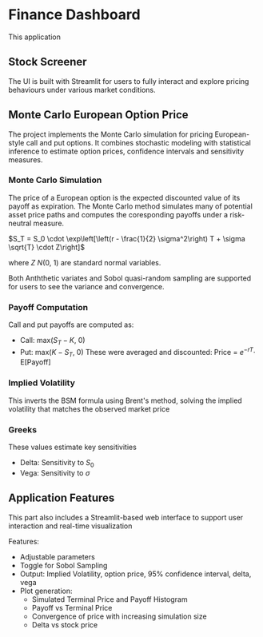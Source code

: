 # Finance Dashboard
This application 

## Stock Screener
The UI is built with Streamlit for users to fully interact and explore pricing behaviours under various market conditions.

## Monte Carlo European Option Price
The project implements the Monte Carlo simulation for pricing European-style call and put options. It combines stochastic modeling with statistical inference to estimate option prices, confidence intervals and sensitivity measures. 

### Monte Carlo Simulation
The price of a European option is the expected discounted value of its payoff as expiration. The Monte Carlo method simulates many of potential asset price paths and computes the coresponding payoffs under a risk-neutral measure.

$S_T = S_0 \cdot \exp\left[\left(r - \frac{1}{2} \sigma^2\right) T + \sigma \sqrt{T} \cdot Z\right]$

where $Z~N$(0, 1) are standard normal variables. 

Both Anththetic variates and Sobol quasi-random sampling are supported for users to see the variance and convergence.

### Payoff Computation
Call and put payoffs are computed as:
- Call: max($S_T - K$, 0)
- Put: max($K - S_T$, 0)
These were averaged and discounted: Price = $e^{-rT} \cdot$ E[Payoff]

### Implied Volatility
This inverts the BSM formula using Brent's method, solving the implied volatility that matches the observed market price

### Greeks
These values estimate key sensitivities
- Delta: Sensitivity to $S_0$
- Vega: Sensitivity to $\sigma$

## Application Features
This part also includes a Streamlit-based web interface to support user interaction and real-time visualization

Features:
- Adjustable parameters
- Toggle for Sobol Sampling
- Output: Implied Volatility, option price, 95% confidence interval, delta, vega
- Plot generation:
    - Simulated Terminal Price and Payoff Histogram
    - Payoff vs Terminal Price
    - Convergence of price with increasing simulation size
    - Delta vs stock price